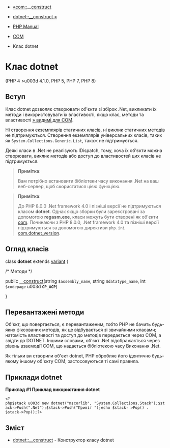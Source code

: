 - [«com::\_\_construct](com.construct.md)
- [dotnet::\_\_construct »](dotnet.construct.md)

- [PHP Manual](index.md)
- [COM](book.com.md)
- Клас dotnet

# Клас dotnet

(PHP 4 \>u003d 4.1.0, PHP 5, PHP 7, PHP 8)

## Вступ

Клас dotnet дозволяє створювати об'єкти зі збірок .Net, викликати їх
методи і використовувати їх властивості, якщо клас, методи та властивості
[» видимі для COM](https://docs.microsoft.com/dotnet/api/system.runtime.interopservices.comvisibleattribute).

Ні створення екземплярів статичних класів, ні виклик статичних
методів не підтримуються. Створення екземплярів універсальних класів,
таких як `System.Collections.Generic.List`, також не підтримується.

Деякі класи в .Net не реалізують IDispatch, тому, хоча їх об'єкти
можна створювати, виклик методів або доступ до властивостей цих класів не
підтримується.

> **Примітка**:
>
> Вам потрібно встановити бібліотеки часу виконання .Net на ваш
> веб-сервер, щоб скористатися цією функцією.

> **Примітка**:
>
> До PHP 8.0.0 .Net framework 4.0 і пізніші версії не
> підтримуються класом **dotnet**. Однак якщо зборки були
> зареєстровані за допомогою **regasm.exe**, класи можуть бути створені
> як об'єкти [com](class.com.md). Починаючи з PHP 8.0.0, .Net framework
> 4.0 та пізніші версії підтримуються за допомогою директиви
> `php.ini`
> [com.dotnet_version](com.configuration.md#ini.com.dotnet-version).

## Огляд класів

class **dotnet** extends [variant](class.variant.md) {

/\* Методи \*/

public [\_\_construct](dotnet.construct.md)(string `$assembly_name`,
string `$datatype_name`, int `$codepage` u003d **`CP_ACP`**)

}

## Перевантажені методи

Об'єкт, що повертається, є перевантаженим, тобто PHP не бачить
будь-яких фіксованих методів, як це відбувається зі звичайними
класами; натомість властивості та доступ до методів передається через COM,
а звідти до DOTNET. Іншими словами, об'єкт .Net відображається через
рівень взаємодії COM, що надається бібліотекою часу
Виконання .Net.

Як тільки ви створили об'єкт dotnet, PHP обробляє його ідентично
будь-якому іншому об'єкту COM; застосовуються ті самі правила.

## Приклади dotnet

**Приклад #1 Приклад використання dotnet**

` <?php$stack u003d new dotnet("mscorlib", "System.Collections.Stack");$stack->Push(".Net");$stack->Push("Привіт ");echo $stack- >Pop() . $stack->Pop();?> `

## Зміст

- [dotnet::\_\_construct](dotnet.construct.md) - Конструктор класу
dotnet

